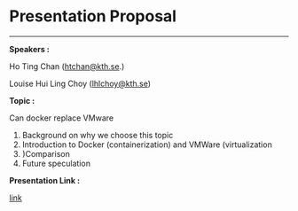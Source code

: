 # Presentation Proposal

----

**Speakers	:**

Ho Ting Chan (htchan@kth.se.)

Louise Hui Ling Choy (lhlchoy@kth.se)



**Topic		:**

Can docker replace VMware

1. Background on why we choose this topic
2. Introduction to Docker (containerization) and VMWare (virtualization
3. )Comparison
4. Future speculation



**Presentation Link	:**

[link](https://docs.google.com/presentation/d/1ZxOtgKzZMT_RG0WKCL4AjijFE64knN8rDiLWKOO6_x0/edit#slide=id.g7210d64a7f_1_45)


